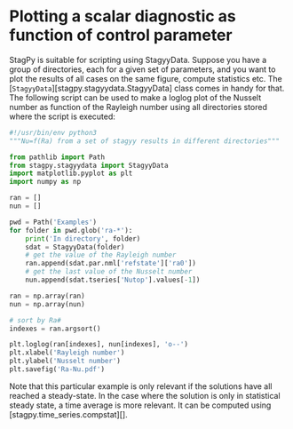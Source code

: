 Plotting a scalar diagnostic as function of control parameter
=============================================================

StagPy is suitable for scripting using StagyyData. Suppose you have a group of
directories, each for a given set of parameters, and you want to plot the
results of all cases on the same figure, compute statistics etc. The
[`StagyyData`][stagpy.stagyydata.StagyyData] class comes in handy for that. The
following script can be used to make a loglog plot of the Nusselt number as
function of the Rayleigh number using all directories stored where the script
is executed:

```py
#!/usr/bin/env python3
"""Nu=f(Ra) from a set of stagyy results in different directories"""

from pathlib import Path
from stagpy.stagyydata import StagyyData
import matplotlib.pyplot as plt
import numpy as np

ran = []
nun = []

pwd = Path('Examples')
for folder in pwd.glob('ra-*'):
    print('In directory', folder)
    sdat = StagyyData(folder)
    # get the value of the Rayleigh number
    ran.append(sdat.par.nml['refstate']['ra0'])
    # get the last value of the Nusselt number
    nun.append(sdat.tseries['Nutop'].values[-1])

ran = np.array(ran)
nun = np.array(nun)

# sort by Ra#
indexes = ran.argsort()

plt.loglog(ran[indexes], nun[indexes], 'o--')
plt.xlabel('Rayleigh number')
plt.ylabel('Nusselt number')
plt.savefig('Ra-Nu.pdf')
```

Note that this particular example is only relevant if the solutions
have all reached a steady-state. In the case where the solution is
only in statistical steady state, a time average is more relevant. It
can be computed using [stagpy.time_series.compstat][].
